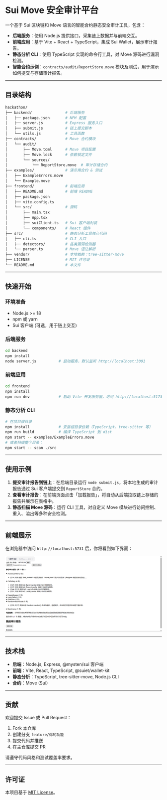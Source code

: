 # Sui Move 安全审计平台

一个基于 Sui 区块链和 Move 语言的智能合约静态安全审计工具，包含：

- **后端服务**：使用 Node.js 提供接口，采集链上数据并与前端交互。
- **前端应用**：基于 Vite + React + TypeScript，集成 Sui Wallet，展示审计报告。
- **静态分析 CLI**：使用 TypeScript 实现的命令行工具，对 Move 源码进行漏洞检测。
- **智能合约示例**：`contracts/audit/ReportStore.move` 模块及测试，用于演示如何提交与存储审计报告。

---

## 目录结构
```bash
hackathon/
├── backend/               # 后端服务
│   ├── package.json       # NPM 配置
│   ├── server.js          # Express 服务入口
│   ├── submit.js          # 链上提交脚本
│   └── utils.js           # 工具函数
├── contracts/             # Move 合约模块
│   └── audit/
│       ├── Move.toml      # Move 项目配置
│       ├── Move.lock      # 依赖锁定文件
│       └── sources/
│           └── ReportStore.move  # 审计存储合约
├── examples/              # 演示用合约 & 测试
│   ├── ExampleErrors.move
│   └── Example.move
├── frontend/              # 前端应用
│   ├── README.md          # 前端 README
│   ├── package.json
│   ├── vite.config.ts
│   └── src/               # 源码
│       ├── main.tsx
│       ├── App.tsx
│       ├── suiClient.ts   # Sui 客户端封装
│       └── components/    # React 组件
├── src/                   # 静态分析工具核心代码
│   ├── cli.ts             # CLI 入口
│   ├── detectors/         # 各类漏洞检测器
│   └── parser.ts          # Move 语法解析
├── vendor/                # 本地依赖：tree-sitter-move
├── LICENSE                # MIT 许可证
└── README.md              # 本文件
```

---

## 快速开始

### 环境准备
- Node.js >= 18
- npm 或 yarn
- Sui 客户端 (可选，用于链上交互)

### 后端服务
```bash
cd backend
npm install
node server.js          # 启动服务，默认监听 http://localhost:3001
```

### 前端应用
```bash
cd frontend
npm install
npm run dev             # 启动 Vite 开发服务器，访问 http://localhost:5173
```

### 静态分析 CLI
```bash
# 在项目根目录
npm install             # 安装根目录依赖（TypeScript、tree-sitter 等）
npm run build           # 编译 TypeScript 到 dist
npm start -- examples/ExampleErrors.move
# 或者扫描整个目录：
npm start -- scan ./src
```

---

## 使用示例

1. **提交审计报告到链上**：在后端目录运行 `node submit.js`，将本地生成的审计报告通过 Sui 客户端提交到 `ReportStore` 合约。
2. **查看审计报告**：在前端页面点击「加载报告」，将自动从后端拉取链上存储的报告并展示在表格中。
3. **静态扫描 Move 源码**：运行 CLI 工具，对自定义 Move 模块进行访问控制、重入、溢出等多种安全检测。

---

## 前端展示

在浏览器中访问 `http://localhost:5731` 后，你将看到如下界面：

![前端审计报告页面](https://raw.githubusercontent.com/A1LinLin1/blog-images/main/hackathon.png)

---

## 技术栈
- **后端**：Node.js, Express, @mysten/sui 客户端
- **前端**：Vite, React, TypeScript, @suiet/wallet-kit
- **静态分析**：TypeScript, tree-sitter-move, Node.js CLI
- **合约**：Move (Sui)

---

## 贡献
欢迎提交 Issue 或 Pull Request：
1. Fork 本仓库
2. 创建分支 `feature/你的功能`
3. 提交代码并推送
4. 在主仓库提交 PR

请遵守代码风格和测试覆盖率要求。

---

## 许可证
本项目基于 [MIT License](LICENSE)。


